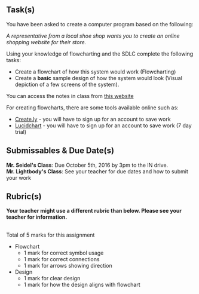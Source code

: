 Task(s)
-------
You have been asked to create a computer program based on the following:

_A representative from a local shoe shop wants you to create an online shopping website for their store._

Using your knowledge of flowcharting and the SDLC complete the following tasks:
* Create a flowchart of how this system would work (Flowcharting)
* Create a **basic** sample design of how the system would look (Visual depiction of a few screens of the system).

You can access the notes in class from [this website](https://mrseidel.gitbooks.io/intro-computer-studies-using-processing-and-python/content/Other%20Topics/sdlc_and_flowcharting.html)

For creating flowcharts, there are some tools available online such as:
* [Create.ly](http://creately.com/tour) - you will have to sign up for an account to save work
* [Lucidchart](https://www.lucidchart.com/) - you will have to sign up for an account to save work (7 day trial)

Submissables & Due Date(s)
----------
**Mr. Seidel's Class**: Due October 5th, 2016 by 3pm to the IN drive.  
**Mr. Lightbody's Class**: See your teacher for due dates and how to submit your work

Rubric(s)
---------
**Your teacher might use a different rubric than below.  Please see your teacher for information.**
<br/><br/>

Total of 5 marks for this assignment

- Flowchart
  - 1 mark for correct symbol usage
  - 1 mark for correct connections
  - 1 mark for arrows showing direction
- Design
  - 1 mark for clear design
  - 1 mark for how the design aligns with flowchart
